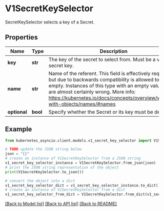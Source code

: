 # V1SecretKeySelector

SecretKeySelector selects a key of a Secret.

## Properties

Name | Type | Description | Notes
------------ | ------------- | ------------- | -------------
**key** | **str** | The key of the secret to select from.  Must be a valid secret key. | 
**name** | **str** | Name of the referent. This field is effectively required, but due to backwards compatibility is allowed to be empty. Instances of this type with an empty value here are almost certainly wrong. More info: https://kubernetes.io/docs/concepts/overview/working-with-objects/names/#names | [optional] 
**optional** | **bool** | Specify whether the Secret or its key must be defined | [optional] 

## Example

```python
from kubernetes_asyncio.client.models.v1_secret_key_selector import V1SecretKeySelector

# TODO update the JSON string below
json = "{}"
# create an instance of V1SecretKeySelector from a JSON string
v1_secret_key_selector_instance = V1SecretKeySelector.from_json(json)
# print the JSON string representation of the object
print(V1SecretKeySelector.to_json())

# convert the object into a dict
v1_secret_key_selector_dict = v1_secret_key_selector_instance.to_dict()
# create an instance of V1SecretKeySelector from a dict
v1_secret_key_selector_from_dict = V1SecretKeySelector.from_dict(v1_secret_key_selector_dict)
```
[[Back to Model list]](../README.md#documentation-for-models) [[Back to API list]](../README.md#documentation-for-api-endpoints) [[Back to README]](../README.md)


